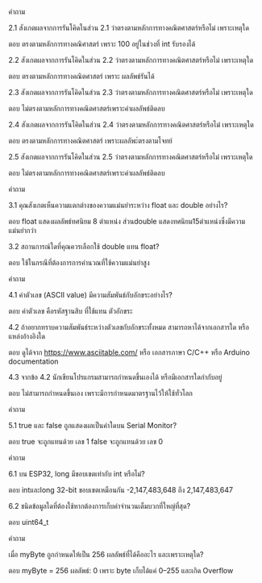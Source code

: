 คำถาม

2.1 สังเกตผลจากการรันโคิดในส่วน 2.1 ว่าตรงตามหลักการทางคณิตศาสตร์หรือไม่ เพราะเหตุใด

ตอบ ตรงตามหลักการทางคณิศาสตร์ เพราะ 100 อยู่ในช่วงที่ int รับรองได้

2.2 สังเกตผลจากการรันโคิดในส่วน 2.2 ว่าตรงตามหลักการทางคณิตศาสตร์หรือไม่ เพราะเหตุใด

ตอบ ตรงตามหลักการทางคณิตศาสตร์ เพราะ ผลลัพธ์รันได้

2.3 สังเกตผลจากการรันโคิดในส่วน 2.3 ว่าตรงตามหลักการทางคณิตศาสตร์หรือไม่ เพราะเหตุใด

ตอบ ไม่ตรงตามหลักการทางคณิตศาสตร์เพราะค่าผลลัพธ์ติดลบ

2.4 สังเกตผลจากการรันโคิดในส่วน 2.4 ว่าตรงตามหลักการทางคณิตศาสตร์หรือไม่ เพราะเหตุใด

ตอบ ตรงตามหลักการทางคณิตศาสตร์ เพราะผลลัพะ์ตรงตามโจทย์

2.5 สังเกตผลจากการรันโคิดในส่วน 2.5 ว่าตรงตามหลักการทางคณิตศาสตร์หรือไม่ เพราะเหตุใด

ตอบ ไม่ตรงตามหลักการทางคณิตศาสตร์เพราะค่าผลลัพธ์ติดลบ

คำถาม

3.1 คุณสังเกตเห็นความแตกต่างของความแม่นยำระหว่าง float และ double อย่างไร?

ตอบ float แสดงผลลัพธ์ทศนิยม 8 ตำแหน่ง ส่วนdouble แสดงทศนิยม15ตำแหน่งซึ่งมีความแม่นยำกว่า

3.2 สถานการณ์ใดที่คุณควรเลือกใช้ double แทน float?

ตอบ ใช้ในกรณีที่ต้องการการคำนวณที่ใช้ความแม่นยำสูง

คำถาม

4.1 ค่าตัวเลข (ASCII value) มีความสัมพันธ์กับอักขระอย่างไร? 

ตอบ ค่าตัวเลข คือรหัสฐานสิบ ที่ใช้แทน ตัวอักขระ

4.2 ถ้าอยากทราบความสัมพันธ์ระหว่างตัวเลขกับอักขระทั้งหมด สามารถหาได้จากเอกสารใด หรือแหล่งอ้างอิงใด 

ตอบ ดูได้จาก https://www.asciitable.com/ 
หรือ เอกสารภาษา C/C++ หรือ Arduino documentation

4.3 จากข้อ 4.2 นักเขียนโปรแกรมสามารถกำหนดขึ้นเองได้ หรือมีเอกสารใดกำกับอยู่ 

ตอบ ไม่สามารถกำหนดขึ้นเอง เพราะมีการกำหนดมาตรฐานไว้ให้ใช้ทั่วโลก

คำถาม

5.1 true และ false ถูกแสดงผลเป็นค่าใดบน Serial Monitor?

ตอบ true จะถูกแทนด้วย เลข 1 false จะถูกแทนด้วย เลข 0

คำถาม

6.1 บน ESP32, long มีขอบเขตเท่ากับ int หรือไม่?

ตอบ intและlong 32-bit  ขอบเขตเหมือนกัน -2,147,483,648 ถึง 2,147,483,647

6.2 ชนิดข้อมูลใดที่ต้องใช้หากต้องการเก็บค่าจำนวนเต็มบวกที่ใหญ่ที่สุด?

ตอบ uint64_t

คำถาม

เมื่อ myByte ถูกกำหนดให้เป็น 256 ผลลัพธ์ที่ได้คืออะไร และเพราะเหตุใด?

ตอบ myByte = 256 ผลลัพธ์: 0 เพราะ byte เก็บได้แค่ 0–255 และเกิด Overflow
